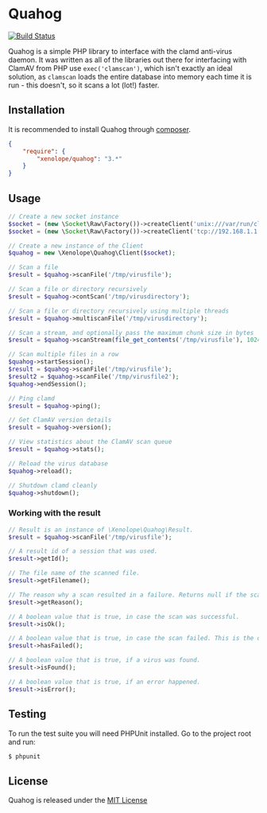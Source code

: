 Quahog
======


[![Build Status](https://github.com/jonjomckay/quahog/workflows/Quahog%20Tests/badge.svg)](https://github.com/jonjomckay/quahog/actions)

Quahog is a simple PHP library to interface with the clamd anti-virus daemon. It was written as all of the libraries out
there for interfacing with ClamAV from PHP use ```exec('clamscan')```, which isn't exactly an ideal solution, as
```clamscan``` loads the entire database into memory each time it is run - this doesn't, so it scans a lot (lot!) faster.

## Installation

It is recommended to install Quahog through [composer](http://getcomposer.org).

```JSON
{
    "require": {
        "xenolope/quahog": "3.*"
    }
}
```

## Usage

```php
// Create a new socket instance
$socket = (new \Socket\Raw\Factory())->createClient('unix:///var/run/clamav/clamd.ctl'); # Using a UNIX socket
$socket = (new \Socket\Raw\Factory())->createClient('tcp://192.168.1.1:3310'); # Using a TCP socket

// Create a new instance of the Client
$quahog = new \Xenolope\Quahog\Client($socket);

// Scan a file
$result = $quahog->scanFile('/tmp/virusfile');

// Scan a file or directory recursively
$result = $quahog->contScan('/tmp/virusdirectory');

// Scan a file or directory recursively using multiple threads
$result = $quahog->multiscanFile('/tmp/virusdirectory');

// Scan a stream, and optionally pass the maximum chunk size in bytes
$result = $quahog->scanStream(file_get_contents('/tmp/virusfile'), 1024);

// Scan multiple files in a row
$quahog->startSession();
$result = $quahog->scanFile('/tmp/virusfile');
$result2 = $quahog->scanFile('/tmp/virusfile2');
$quahog->endSession();

// Ping clamd
$result = $quahog->ping();

// Get ClamAV version details
$result = $quahog->version();

// View statistics about the ClamAV scan queue
$result = $quahog->stats();

// Reload the virus database
$quahog->reload();

// Shutdown clamd cleanly
$quahog->shutdown();

```

### Working with the result

``` php
// Result is an instance of \Xenolope\Quahog\Result.
$result = $quahog->scanFile('/tmp/virusfile');

// A result id of a session that was used.
$result->getId();

// The file name of the scanned file.
$result->getFilename();

// The reason why a scan resulted in a failure. Returns null if the scan was successful.
$result->getReason();

// A boolean value that is true, in case the scan was successful.
$result->isOk();

// A boolean value that is true, in case the scan failed. This is the opposite of isOk().
$result->hasFailed();

// A boolean value that is true, if a virus was found.
$result->isFound();

// A boolean value that is true, if an error happened.
$result->isError();
```

## Testing

To run the test suite you will need PHPUnit installed. Go to the project root and run:
````bash
$ phpunit
````

## License

Quahog is released under the [MIT License](http://www.opensource.org/licenses/MIT)
